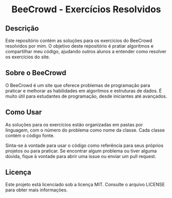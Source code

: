<h1 align="center">BeeCrowd - Exercícios Resolvidos</h1>

## Descrição

Este repositório contém as soluções para os exercícios do BeeCrowd resolvidos por mim. O objetivo deste repositório é pratiar algoritmos e compartilhar meu código, ajudando outros alunos a entender como resolver os exercícios do site.

## Sobre o BeeCrowd

O BeeCrowd é um site que oferece problemas de programação para praticar e melhorar as habilidades em algoritmos e estruturas de dados. É muito útil para estudantes de programação, desde iniciantes até avançados.

## Como Usar

As soluções para os exercícios estão organizadas em pastas por linguagem, com o número do problema como nome da classe. Cada classe contém o código fonte.

Sinta-se à vontade para usar o código como referência para seus próprios projetos ou para praticar. Se encontrar algum problema ou tiver alguma dúvida, fique à vontade para abrir uma issue ou enviar um pull request.

## Licença

Este projeto está licenciado sob a licença MIT. Consulte o arquivo LICENSE para obter mais informações.
